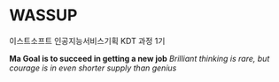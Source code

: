 # WASSUP
이스트소프트 인공지능서비스기획 KDT 과정 1기

**Ma Goal is to succeed in getting a new job**
*Brilliant thinking is rare, but courage is in even shorter supply than genius*
